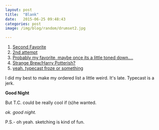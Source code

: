 ```yaml
---
layout: post
title:  "Blank"
date:   2015-06-25 09:48:43
categories: post
image: /img/blog/random/drumset2.jpg 

---
```


1. [Second Favorite](https://typecast.com/t4PZVTP6HW/fonts1)
2. [2nd attempt](https://typecast.com/t4PZVTP6HW/fonts-2)
3. [Probably my favorite, maybe once its a little toned down....](https://typecast.com/t4PZVTP6HW/fonts-2)
4. [Strange Brew/Harry Potterish?](https://typecast.com/t4PZVTP6HW/fonts-4)
5. [yeah. typecast froze or something](https://typecast.com/t4PZVTP6HW/fonts-5)

I did my best to make my ordered list a little weird. It's late. Typecast is a jerk. 

**Good Night**

But T.C. could be really cool if (s)he wanted. 

*ok. good night.*

P.S.- oh yeah. sketching is kind of fun.